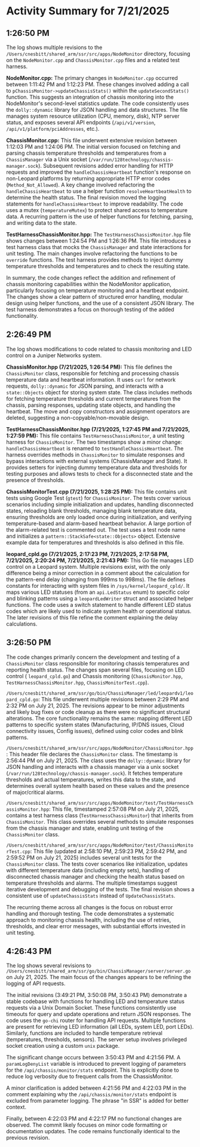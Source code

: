 # Activity Summary for 7/21/2025

## 1:26:50 PM
The log shows multiple revisions to the `/Users/cnesbitt/shared_arm/ssr/src/apps/NodeMonitor` directory, focusing on the `NodeMonitor.cpp` and `ChassisMonitor.cpp` files and a related test harness.

**NodeMonitor.cpp:**  The primary changes in `NodeMonitor.cpp`  occurred between 1:11:42 PM and 1:12:23 PM.  These changes involved adding a call to `pChassisMonitor->updateChassisStats()` within the `updateSecondStats()` function. This suggests an integration of chassis monitoring into the NodeMonitor's second-level statistics update.  The code consistently uses the `dolly::dynamic` library for JSON handling and data structures.  The file manages system resource utilization (CPU, memory, disk), NTP server status, and exposes several API endpoints (`/api/v1/version`, `/api/v1/platform/pciAddresses`, etc.).

**ChassisMonitor.cpp:** This file underwent extensive revision between 1:12:03 PM and 1:24:06 PM.  The initial version focused on fetching and parsing chassis temperature thresholds and temperatures from a `ChassisManager` via a Unix socket (`/var/run/128technology/chassis-manager.sock`).  Subsequent revisions added error handling for HTTP requests and improved the `handleChassisHeartbeat` function's response on non-Leopard platforms by returning appropriate HTTP error codes (`Method_Not_Allowed`).  A key change involved refactoring the `handleChassisHeartbeat` to use a helper function `resolveHeartbeatHealth` to determine the health status. The final revision moved the logging statements for  `handleChassisHeartbeat` to improve readability.  The code uses a mutex (`temperatureMutex`) to protect shared access to temperature data.  A recurring pattern is the use of helper functions for fetching, parsing, and writing data to the state.

**TestHarnessChassisMonitor.hpp:** The `TestHarnessChassisMonitor.hpp` file shows changes between 1:24:54 PM and 1:26:36 PM. This file introduces a test harness class that mocks the `ChassisManager` and state interactions for unit testing.  The main changes involve refactoring the functions to be `override` functions.  The test harness provides methods to inject dummy temperature thresholds and temperatures and to check the resulting state.


In summary, the code changes reflect the addition and refinement of chassis monitoring capabilities within the NodeMonitor application, particularly focusing on temperature monitoring and a heartbeat endpoint. The changes show a clear pattern of structured error handling, modular design using helper functions, and the use of a consistent JSON library. The test harness demonstrates a focus on thorough testing of the added functionality.


## 2:26:49 PM
The log shows modifications to code related to chassis monitoring and LED control on a Juniper Networks system.

**ChassisMonitor.hpp (7/21/2025, 1:26:54 PM):** This file defines the `ChassisMonitor` class, responsible for fetching and processing chassis temperature data and heartbeat information.  It uses `curl` for network requests, `dolly::dynamic` for JSON parsing, and interacts with a `state::Objects` object for storing system state. The class includes methods for fetching temperature thresholds and current temperatures from the chassis, parsing responses, updating state objects, and handling the heartbeat.  The move and copy constructors and assignment operators are deleted, suggesting a non-copyable/non-movable design.

**TestHarnessChassisMonitor.hpp (7/21/2025, 1:27:45 PM and 7/21/2025, 1:27:59 PM):** This file contains `TestHarnessChassisMonitor`, a unit testing harness for `ChassisMonitor`.  The two timestamps show a minor change:  `handleChassisHeartbeat` is renamed to `testHandleChassisHeartbeat`. The harness overrides methods in `ChassisMonitor` to simulate responses and bypass interactions with external systems (ChassisManager and State).  It provides setters for injecting dummy temperature data and thresholds for testing purposes and allows tests to check for a disconnected state and the presence of thresholds.

**ChassisMonitorTest.cpp (7/21/2025, 1:28:25 PM):** This file contains unit tests using Google Test (`gtest`) for `ChassisMonitor`.  The tests cover various scenarios including simple initialization and updates, handling disconnected states, reloading blank thresholds, managing blank temperature data, ensuring thresholds are only loaded once during initialization, and verifying temperature-based and alarm-based heartbeat behavior.  A large portion of the alarm-related test is commented out.  The test uses a test node name and initializes a `pattern::StackSafe<state::Objects>` object.  Extensive example data for temperatures and thresholds is also defined in this file.

**leopard_cpld.go (7/21/2025, 2:17:23 PM, 7/21/2025, 2:17:58 PM, 7/21/2025, 2:20:24 PM, 7/21/2025, 2:21:43 PM):** This Go file manages LED control on a Leopard system. Multiple revisions exist, with the only difference being a minor correction in a comment about the calculation for the pattern-end delay (changing from 999ms to 998ms). The file defines constants for interacting with system files in `/sys/kernel/leopard_cpld/`.  It maps various LED statuses (from an `api.LedStatus` enum) to specific color and blinking patterns using a `leopardLedWriter` struct and associated helper functions.  The code uses a switch statement to handle different LED status codes which are likely used to indicate system health or operational status.  The later revisions of this file refine the comment explaining the delay calculations.


## 3:26:50 PM
The code changes primarily concern the development and testing of a `ChassisMonitor` class responsible for monitoring chassis temperatures and reporting health status.  The changes span several files, focusing on LED control ( `leopard_cpld.go`) and Chassis monitoring (`ChassisMonitor.hpp`, `TestHarnessChassisMonitor.hpp`, `ChassisMonitorTest.cpp`).

`/Users/cnesbitt/shared_arm/ssr/go/bin/ChassisManager/led/leopardv1/leopard_cpld.go`: This file underwent multiple revisions between 2:29 PM and 2:32 PM on July 21, 2025.  The revisions appear to be minor adjustments and likely bug fixes or code cleanup as there were no significant structural alterations. The core functionality remains the same: mapping different LED patterns to specific system states (Manufacturing, IP/DNS issues, Cloud connectivity issues, Config issues),  defined using color codes and blink patterns.


`/Users/cnesbitt/shared_arm/ssr/src/apps/NodeMonitor/ChassisMonitor.hpp`: This header file declares the `ChassisMonitor` class.  The timestamp is 2:56:44 PM on July 21, 2025. The class uses the `dolly::dynamic` library for JSON handling and interacts with a chassis manager via a unix socket (`/var/run/128technology/chassis-manager.sock`). It fetches temperature thresholds and actual temperatures, writes this data to the state, and determines overall system health based on these values and the presence of major/critical alarms.


`/Users/cnesbitt/shared_arm/ssr/src/apps/NodeMonitor/test/TestHarnessChassisMonitor.hpp`: This file, timestamped 2:57:08 PM on July 21, 2025, contains a test harness class (`TestHarnessChassisMonitor`) that inherits from `ChassisMonitor`. This class overrides several methods to simulate responses from the chassis manager and state, enabling unit testing of the `ChassisMonitor` class.


`/Users/cnesbitt/shared_arm/ssr/src/apps/NodeMonitor/test/ChassisMonitorTest.cpp`: This file (updated at 2:58:10 PM, 2:59:23 PM, 2:59:42 PM, and 2:59:52 PM on July 21, 2025) includes several unit tests for the `ChassisMonitor` class. The tests cover scenarios like initialization, updates with different temperature data (including empty sets), handling of disconnected chassis manager and checking the health status based on temperature thresholds and alarms. The multiple timestamps suggest iterative development and debugging of the tests. The final revision shows a consistent use of `updateChassisStats` instead of `UpdateChassisStats`.

The recurring theme across all changes is the focus on robust error handling and thorough testing.  The code demonstrates a systematic approach to monitoring chassis health, including the use of retries, thresholds, and clear error messages, with substantial efforts invested in unit testing.


## 4:26:43 PM
The log shows several revisions to `/Users/cnesbitt/shared_arm/ssr/go/bin/ChassisManager/server/server.go` on July 21, 2025.  The main focus of the changes appears to be refining the logging of API requests.

The initial revisions (3:49:21 PM, 3:50:08 PM, 3:50:43 PM)  demonstrate a stable codebase with functions for handling LED and temperature status requests via a Unix Domain Socket.  These functions consistently use timeouts for query and update operations and return JSON responses.  The code uses the `go-chi` router for handling API requests.  Multiple functions are present for retrieving LED information (all LEDs, system LED, port LEDs).  Similarly,  functions are included to handle temperature retrieval (temperatures, thresholds, sensors).  The server setup involves privileged socket creation using a custom `unix` package.

The significant change occurs between 3:50:43 PM and 4:21:56 PM. A `paramLogDenyList` variable is introduced to prevent logging of parameters for the `/api/chassis/monitor/stats` endpoint. This is explicitly done to reduce log verbosity due to frequent calls from the ChassisMonitor.

A minor clarification is added between 4:21:56 PM and 4:22:03 PM in the comment explaining why the `/api/chassis/monitor/stats` endpoint is excluded from parameter logging. The phrase "in SSR" is added for better context.

Finally, between 4:22:03 PM and 4:22:17 PM no functional changes are observed.  The commit likely focuses on minor code formatting or documentation updates.  The code remains functionally identical to the previous revision.
